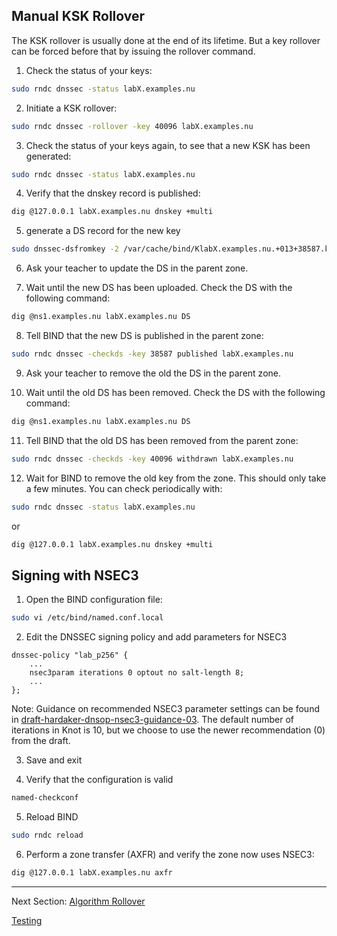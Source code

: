 ## Manual KSK Rollover

The KSK rollover is usually done at the end of its lifetime. But a key rollover can be forced before that by issuing the rollover command.


1. Check the status of your keys:
```bash
sudo rndc dnssec -status labX.examples.nu
```

2. Initiate a KSK rollover:
```bash
sudo rndc dnssec -rollover -key 40096 labX.examples.nu
```

3. Check the status of your keys again, to see that a new KSK has been generated:
```bash
sudo rndc dnssec -status labX.examples.nu
```

4. Verify that the dnskey record is published:
```bash
dig @127.0.0.1 labX.examples.nu dnskey +multi
```

5. generate a DS record for the new key
```bash
sudo dnssec-dsfromkey -2 /var/cache/bind/KlabX.examples.nu.+013+38587.key
```

6. Ask your teacher to update the DS in the parent zone.

7. Wait until the new DS has been uploaded. Check the DS with the following command:
```bash
dig @ns1.examples.nu labX.examples.nu DS
```

8. Tell BIND that the new DS is published in the parent zone:
```bash
sudo rndc dnssec -checkds -key 38587 published labX.examples.nu
```

9. Ask your teacher to remove the old the DS in the parent zone.

10. Wait until the old DS has been removed. Check the DS with the following command:
```bash
dig @ns1.examples.nu labX.examples.nu DS
```

11. Tell BIND that the old DS has been removed from the parent zone:
```bash
sudo rndc dnssec -checkds -key 40096 withdrawn labX.examples.nu
```

12. Wait for BIND to remove the old key from the zone. This should only take a few minutes. You can check periodically with:
```bash
sudo rndc dnssec -status labX.examples.nu
```
or
```bash
dig @127.0.0.1 labX.examples.nu dnskey +multi
```



## Signing with NSEC3

1. Open the BIND configuration file:
```bash
sudo vi /etc/bind/named.conf.local
```

2. Edit the DNSSEC signing policy and add parameters for NSEC3

```
dnssec-policy "lab_p256" {
    ...
    nsec3param iterations 0 optout no salt-length 8;
    ...
};
```

 Note: Guidance on recommended NSEC3 parameter settings can be found in [draft-hardaker-dnsop-nsec3-guidance-03](https://datatracker.ietf.org/doc/html/draft-hardaker-dnsop-nsec3-guidance-03). The default number of iterations in Knot is 10, but we choose to use the newer recommendation (0) from the draft.


3. Save and exit

4. Verify that the configuration is valid
```bash
named-checkconf
```

5. Reload BIND
```bash
sudo rndc reload
```

6. Perform a zone transfer (AXFR) and verify the zone now uses NSEC3:
```bash
dig @127.0.0.1 labX.examples.nu axfr
```

---
Next Section: [Algorithm Rollover](BIND-Algorithm-Rollover.md)

[Testing](testing.md)